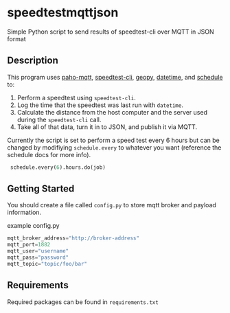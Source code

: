 # speedtestmqttjson

Simple Python script to send results of speedtest-cli over MQTT in JSON format

## Description

This program uses [paho-mqtt](https://pypi.org/project/paho-mqtt/), [speedtest-cli](https://pypi.org/project/speedtest-cli/), [geopy](https://pypi.org/project/geopy/), [datetime](https://docs.python.org/3/library/datetime.html#), and [schedule](https://pypi.org/project/schedule/) to:

1. Perform a speedtest using `speedtest-cli`.
2. Log the time that the speedtest was last run with `datetime`.
3. Calculate the distance from the host computer and the server used during the `speedtest-cli` call.
4. Take all of that data, turn it in to JSON, and publish it via MQTT.

 Currently the script is set to perform a speed test every 6 hours but can be changed by modifiying `schedule.every` to whatever you want (reference the schedule docs for more info).

```python
 schedule.every(6).hours.do(job)
 ```

## Getting Started

You should create a file called `config.py` to store mqtt broker and payload information.

example config.py

```python
mqtt_broker_address="http://broker-address"
mqtt_port=1882
mqtt_user="username"
mqtt_pass="password"
mqtt_topic="topic/foo/bar"
```

## Requirements

Required packages can be found in `requirements.txt`